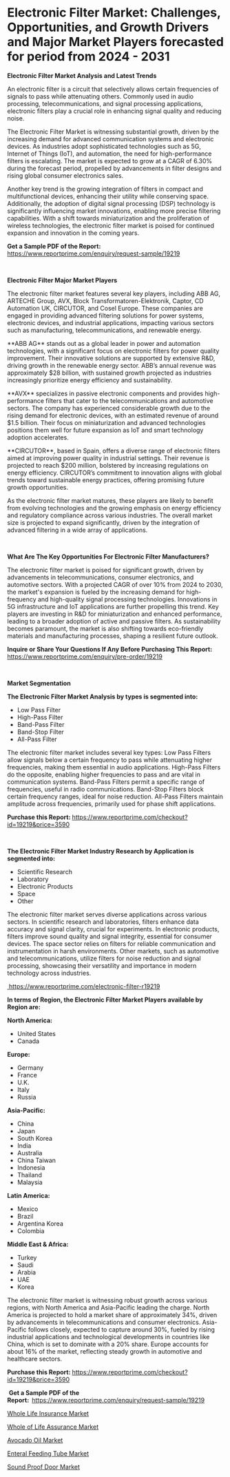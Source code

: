 <p><h1>Electronic Filter Market: Challenges, Opportunities, and Growth Drivers and Major Market Players forecasted for period from 2024 - 2031</h1></p><p><strong>Electronic Filter Market Analysis and Latest Trends</strong></p>
<p><p>An electronic filter is a circuit that selectively allows certain frequencies of signals to pass while attenuating others. Commonly used in audio processing, telecommunications, and signal processing applications, electronic filters play a crucial role in enhancing signal quality and reducing noise. </p><p>The Electronic Filter Market is witnessing substantial growth, driven by the increasing demand for advanced communication systems and electronic devices. As industries adopt sophisticated technologies such as 5G, Internet of Things (IoT), and automation, the need for high-performance filters is escalating. The market is expected to grow at a CAGR of 6.30% during the forecast period, propelled by advancements in filter designs and rising global consumer electronics sales. </p><p>Another key trend is the growing integration of filters in compact and multifunctional devices, enhancing their utility while conserving space. Additionally, the adoption of digital signal processing (DSP) technology is significantly influencing market innovations, enabling more precise filtering capabilities. With a shift towards miniaturization and the proliferation of wireless technologies, the electronic filter market is poised for continued expansion and innovation in the coming years.</p></p>
<p><strong>Get a Sample PDF of the Report:&nbsp;</strong> <a href="https://www.reportprime.com/enquiry/request-sample/19219?utm_campaign=83&utm_medium=2&utm_source=Github&utm_content=ia&utm_term=22112024&utm_id=electronic-filter">https://www.reportprime.com/enquiry/request-sample/19219</a></p>
<p>&nbsp;</p>
<p><strong>Electronic Filter Major Market Players</strong></p>
<p><p>The electronic filter market features several key players, including ABB AG, ARTECHE Group, AVX, Block Transformatoren-Elektronik, Captor, CD Automation UK, CIRCUTOR, and Cosel Europe. These companies are engaged in providing advanced filtering solutions for power systems, electronic devices, and industrial applications, impacting various sectors such as manufacturing, telecommunications, and renewable energy.</p><p>**ABB AG** stands out as a global leader in power and automation technologies, with a significant focus on electronic filters for power quality improvement. Their innovative solutions are supported by extensive R&D, driving growth in the renewable energy sector. ABB’s annual revenue was approximately $28 billion, with sustained growth projected as industries increasingly prioritize energy efficiency and sustainability.</p><p>**AVX** specializes in passive electronic components and provides high-performance filters that cater to the telecommunications and automotive sectors. The company has experienced considerable growth due to the rising demand for electronic devices, with an estimated revenue of around $1.5 billion. Their focus on miniaturization and advanced technologies positions them well for future expansion as IoT and smart technology adoption accelerates.</p><p>**CIRCUTOR**, based in Spain, offers a diverse range of electronic filters aimed at improving power quality in industrial settings. Their revenue is projected to reach $200 million, bolstered by increasing regulations on energy efficiency. CIRCUTOR’s commitment to innovation aligns with global trends toward sustainable energy practices, offering promising future growth opportunities.</p><p>As the electronic filter market matures, these players are likely to benefit from evolving technologies and the growing emphasis on energy efficiency and regulatory compliance across various industries. The overall market size is projected to expand significantly, driven by the integration of advanced filtering in a wide array of applications.</p></p>
<p>&nbsp;</p>
<p><strong>What Are The Key Opportunities For Electronic Filter Manufacturers?</strong></p>
<p><p>The electronic filter market is poised for significant growth, driven by advancements in telecommunications, consumer electronics, and automotive sectors. With a projected CAGR of over 10% from 2024 to 2030, the market's expansion is fueled by the increasing demand for high-frequency and high-quality signal processing technologies. Innovations in 5G infrastructure and IoT applications are further propelling this trend. Key players are investing in R&D for miniaturization and enhanced performance, leading to a broader adoption of active and passive filters. As sustainability becomes paramount, the market is also shifting towards eco-friendly materials and manufacturing processes, shaping a resilient future outlook.</p></p>
<p><strong>Inquire or Share Your Questions If Any Before Purchasing This Report:</strong> <a href="https://www.reportprime.com/enquiry/pre-order/19219?utm_campaign=83&utm_medium=2&utm_source=Github&utm_content=ia&utm_term=22112024&utm_id=electronic-filter">https://www.reportprime.com/enquiry/pre-order/19219</a></p>
<p>&nbsp;</p>
<p><strong>Market Segmentation</strong></p>
<p><strong>The Electronic Filter Market Analysis by types is segmented into:</strong></p>
<p><ul><li>Low Pass Filter</li><li>High-Pass Filter</li><li>Band-Pass Filter</li><li>Band-Stop Filter</li><li>All-Pass Filter</li></ul></p>
<p><p>The electronic filter market includes several key types: Low Pass Filters allow signals below a certain frequency to pass while attenuating higher frequencies, making them essential in audio applications. High-Pass Filters do the opposite, enabling higher frequencies to pass and are vital in communication systems. Band-Pass Filters permit a specific range of frequencies, useful in radio communications. Band-Stop Filters block certain frequency ranges, ideal for noise reduction. All-Pass Filters maintain amplitude across frequencies, primarily used for phase shift applications.</p></p>
<p><strong>Purchase this Report:&nbsp;</strong><a href="https://www.reportprime.com/checkout?id=19219&price=3590&utm_campaign=83&utm_medium=2&utm_source=Github&utm_content=ia&utm_term=22112024&utm_id=electronic-filter">https://www.reportprime.com/checkout?id=19219&price=3590</a></p>
<p>&nbsp;</p>
<p><strong>The Electronic Filter Market Industry Research by Application is segmented into:</strong></p>
<p><ul><li>Scientific Research</li><li>Laboratory</li><li>Electronic Products</li><li>Space</li><li>Other</li></ul></p>
<p><p>The electronic filter market serves diverse applications across various sectors. In scientific research and laboratories, filters enhance data accuracy and signal clarity, crucial for experiments. In electronic products, filters improve sound quality and signal integrity, essential for consumer devices. The space sector relies on filters for reliable communication and instrumentation in harsh environments. Other markets, such as automotive and telecommunications, utilize filters for noise reduction and signal processing, showcasing their versatility and importance in modern technology across industries.</p></p>
<p><a href="https://www.reportprime.com/electronic-filter-r19219?utm_campaign=83&utm_medium=2&utm_source=Github&utm_content=ia&utm_term=22112024&utm_id=electronic-filter">&nbsp;https://www.reportprime.com/electronic-filter-r19219</a></p>
<p><strong>In terms of Region, the Electronic Filter Market Players available by Region are:</strong></p>
<p>
    <p> <strong> North America: </strong>
        <ul>
            <li>United States</li>
            <li>Canada</li>
        </ul>
        </p> 
    <p> <strong> Europe: </strong>
        <ul>
            <li>Germany</li>
            <li>France</li>
            <li>U.K.</li>
            <li>Italy</li>
            <li>Russia</li>
        </ul>
        </p> 
    <p> <strong> Asia-Pacific: </strong>
        <ul>
            <li>China</li>
            <li>Japan</li>
            <li>South Korea</li>
            <li>India</li>
            <li>Australia</li>
            <li>China Taiwan</li>
            <li>Indonesia</li>
            <li>Thailand</li>
            <li>Malaysia</li>
        </ul>
        </p> 
    <p> <strong> Latin America: </strong>
        <ul>
            <li>Mexico</li>
            <li>Brazil</li>
            <li>Argentina Korea</li>
            <li>Colombia</li>
        </ul>
        </p> 
    <p> <strong> Middle East & Africa: </strong>
        <ul>
            <li>Turkey</li>
            <li>Saudi</li>
            <li>Arabia</li>
            <li>UAE</li>
            <li>Korea</li>
        </ul>
    </p>
    </p>
<p><p>The electronic filter market is witnessing robust growth across various regions, with North America and Asia-Pacific leading the charge. North America is projected to hold a market share of approximately 34%, driven by advancements in telecommunications and consumer electronics. Asia-Pacific follows closely, expected to capture around 30%, fueled by rising industrial applications and technological developments in countries like China, which is set to dominate with a 20% share. Europe accounts for about 16% of the market, reflecting steady growth in automotive and healthcare sectors.</p></p>
<p><strong>Purchase this Report: </strong><a href="https://www.reportprime.com/checkout?id=19219&price=3590&utm_campaign=83&utm_medium=2&utm_source=Github&utm_content=ia&utm_term=22112024&utm_id=electronic-filter">https://www.reportprime.com/checkout?id=19219&price=3590</a></p>
<p>&nbsp;<strong>Get a Sample PDF of the Report:&nbsp;&nbsp;</strong><a href="https://www.reportprime.com/enquiry/request-sample/19219?utm_campaign=83&utm_medium=2&utm_source=Github&utm_content=ia&utm_term=22112024&utm_id=electronic-filter">https://www.reportprime.com/enquiry/request-sample/19219</a></p>
<p><strong></strong></p>
<p><p><a href="https://issuu.com/reportprime-2/docs/whole-life-insurance-market-size-20_f0180db3f1f384?utm_campaign=83&utm_medium=2&utm_source=Github&utm_content=ia&utm_term=22112024&utm_id=electronic-filter">Whole Life Insurance Market</a></p><p><a href="https://issuu.com/reportprime-2/docs/whole-of-life-assurance-market-size_f925022e120b31?utm_campaign=83&utm_medium=2&utm_source=Github&utm_content=ia&utm_term=22112024&utm_id=electronic-filter">Whole of Life Assurance Market</a></p><p><a href="https://www.linkedin.com/pulse/global-avocado-oil-market-research-report-industry-overview-3xkre?utm_campaign=83&utm_medium=2&utm_source=Github&utm_content=ia&utm_term=22112024&utm_id=electronic-filter">Avocado Oil Market</a></p><p><a href="https://www.linkedin.com/pulse/revenue-growth-enteral-feeding-tube-market-76-cagr-from-qdgne?utm_campaign=83&utm_medium=2&utm_source=Github&utm_content=ia&utm_term=22112024&utm_id=electronic-filter">Enteral Feeding Tube Market</a></p><p><a href="https://github.com/mharielmesa/Market-Research-Report-List-5/blob/main/sound-proof-door-market.md?utm_campaign=83&utm_medium=2&utm_source=Github&utm_content=ia&utm_term=22112024&utm_id=electronic-filter">Sound Proof Door Market</a></p></p>